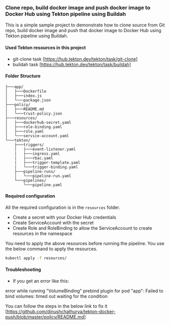 ### Clone repo, build docker image and push docker image to Docker Hub using Tekton pipeline using Buildah

This is a simple sample project to demonstrate how to clone source from Git repo, build docker image and push that docker image to Docker Hub using Tekton pipeline using Buildah.

#### Used Tekton resources in this project

- git-clone task [https://hub.tekton.dev/tekton/task/git-clone]
- buildah task   [https://hub.tekton.dev/tekton/task/buildah]

#### Folder Structure

```
├───app/
│   ├───Dockerfile
│   ├───index.js
│   └───package.json
├───policy/
│   ├───README.md
│   └───trust-policy.json
├───resources/
│   ├───dockerhub-secret.yaml
│   ├───role-binding.yaml
│   ├───role.yaml
│   └───service-account.yaml
└───tekton/
    ├───triggers/
    │   ├───event-listener.yaml
    |   ├───ingress.yaml
    |   ├───rbac.yaml
    |   ├───trigger-template.yaml
    |   └───trigger-binding.yaml
    ├───pipeline-runs/
    │   └───pipeline-run.yaml
    └───pipelines/
        └───pipeline.yaml
```

#### Required configuration

All the required configuration is in the `resources` folder.

- Create a secret with your Docker Hub credentials
- Create ServiceAccount with the secret
- Create Role and RoleBinding to allow the ServiceAccount to create resources in the namespace

You need to apply the above resources before running the pipeline. You use the below command to apply the resources.

```bash
kubectl apply -f resources/
```

#### Troubleshooting

- If you get an error like this:

error while running "VolumeBinding" prebind plugin for pod "app": Failed to bind volumes: timed out waiting for the condition

You can follow the steps in the below link to fix it
[https://github.com/dinushchathurya/tekton-docker-push/blob/master/policy/README.md]   